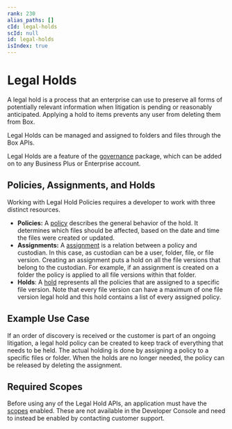```yaml
---
rank: 230
alias_paths: []
cId: legal-holds
scId: null
id: legal-holds
isIndex: true
---
```

# Legal Holds

A legal hold is a process that an enterprise can use to preserve all forms of
potentially relevant information when litigation is pending or reasonably
anticipated. Applying a hold to items prevents any user from deleting them from
Box.

Legal Holds can be managed and assigned to folders and files through the Box
APIs.

<Message>

Legal Holds are a feature of the [governance][governance] package, which
can be added on to any Business Plus or Enterprise account.

</Message>

## Policies, Assignments, and Holds

Working with Legal Hold Policies requires a developer to work with three
distinct resources.

* **Policies:**  A [policy][policy] describes the general behavior
  of the hold. It determines which files should be affected, based on the date
  and time the files were created or updated.
* **Assignments:** A [assignment][assignment] is a relation
  between a policy and custodian. In this case, as custodian can be a user,
  folder, file, or file version. Creating an assignment puts a hold on all the
  file versions that belong to the custodian. For example, if an assignment is
  created on a folder the policy is applied to all file versions within that
  folder.
* **Holds**: A [hold][hold] represents all the policies that
  are assigned to a specific file version. Note that every file version can have
  a maximum of one file version legal hold and this hold contains a list of
  every assigned policy.

## Example Use Case

If an order of discovery is received or the customer is part of an ongoing
litigation, a legal hold policy can be created to keep track of everything that
needs to be held. The actual holding is done by assigning a policy to a specific
files or folder. When the holds are no longer needed, the policy can be released
by deleting the assignment.

## Required Scopes

Before using any of the Legal Hold APIs, an application must have the [scopes][scopes] enabled. These are not available in the
Developer Console and need to instead be enabled by contacting customer
support.

[scopes]: g://api-calls/permissions-and-errors/scopes

[policy]: r://legal_hold_policy

[assignment]: r://legal_hold_assignment

[hold]: r://file_version_legal_hold

[governance]: https://www.box.com/security/governance-and-compliance
